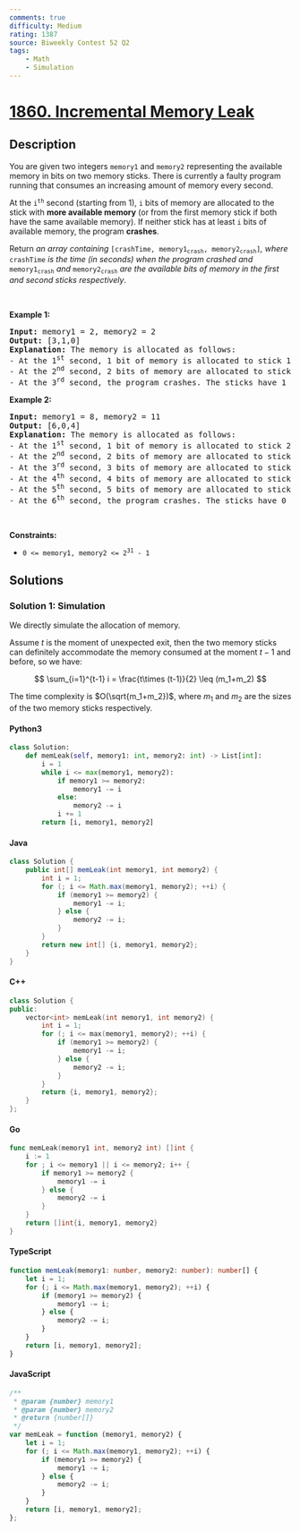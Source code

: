 ```yaml
---
comments: true
difficulty: Medium
rating: 1387
source: Biweekly Contest 52 Q2
tags:
    - Math
    - Simulation
---
```


<!-- problem:start -->

# [1860. Incremental Memory Leak](https://leetcode.com/problems/incremental-memory-leak)

## Description

<!-- description:start -->

<p>You are given two integers <code>memory1</code> and <code>memory2</code> representing the available memory in bits on two memory sticks. There is currently a faulty program running that consumes an increasing amount of memory every second.</p>

<p>At the <code>i<sup>th</sup></code> second (starting from 1), <code>i</code> bits of memory are allocated to the stick with <strong>more available memory</strong> (or from the first memory stick if both have the same available memory). If neither stick has at least <code>i</code> bits of available memory, the program <strong>crashes</strong>.</p>

<p>Return <em>an array containing </em><code>[crashTime, memory1<sub>crash</sub>, memory2<sub>crash</sub>]</code><em>, where </em><code>crashTime</code><em> is the time (in seconds) when the program crashed and </em><code>memory1<sub>crash</sub></code><em> and </em><code>memory2<sub>crash</sub></code><em> are the available bits of memory in the first and second sticks respectively</em>.</p>

<p>&nbsp;</p>
<p><strong class="example">Example 1:</strong></p>

<pre>
<strong>Input:</strong> memory1 = 2, memory2 = 2
<strong>Output:</strong> [3,1,0]
<strong>Explanation:</strong> The memory is allocated as follows:
- At the 1<sup>st</sup> second, 1 bit of memory is allocated to stick 1. The first stick now has 1 bit of available memory.
- At the 2<sup>nd</sup> second, 2 bits of memory are allocated to stick 2. The second stick now has 0 bits of available memory.
- At the 3<sup>rd</sup> second, the program crashes. The sticks have 1 and 0 bits available respectively.
</pre>

<p><strong class="example">Example 2:</strong></p>

<pre>
<strong>Input:</strong> memory1 = 8, memory2 = 11
<strong>Output:</strong> [6,0,4]
<strong>Explanation:</strong> The memory is allocated as follows:
- At the 1<sup>st</sup> second, 1 bit of memory is allocated to stick 2. The second stick now has 10 bit of available memory.
- At the 2<sup>nd</sup> second, 2 bits of memory are allocated to stick 2. The second stick now has 8 bits of available memory.
- At the 3<sup>rd</sup> second, 3 bits of memory are allocated to stick 1. The first stick now has 5 bits of available memory.
- At the 4<sup>th</sup> second, 4 bits of memory are allocated to stick 2. The second stick now has 4 bits of available memory.
- At the 5<sup>th</sup> second, 5 bits of memory are allocated to stick 1. The first stick now has 0 bits of available memory.
- At the 6<sup>th</sup> second, the program crashes. The sticks have 0 and 4 bits available respectively.
</pre>

<p>&nbsp;</p>
<p><strong>Constraints:</strong></p>

<ul>
	<li><code>0 &lt;= memory1, memory2 &lt;= 2<sup>31</sup> - 1</code></li>
</ul>

<!-- description:end -->

## Solutions

<!-- solution:start -->

### Solution 1: Simulation

We directly simulate the allocation of memory.

Assume $t$ is the moment of unexpected exit, then the two memory sticks can definitely accommodate the memory consumed at the moment $t-1$ and before, so we have:

$$
\sum_{i=1}^{t-1} i = \frac{t\times (t-1)}{2}  \leq (m_1+m_2)
$$

The time complexity is $O(\sqrt{m_1+m_2})$, where $m_1$ and $m_2$ are the sizes of the two memory sticks respectively.

<!-- tabs:start -->

#### Python3

```python
class Solution:
    def memLeak(self, memory1: int, memory2: int) -> List[int]:
        i = 1
        while i <= max(memory1, memory2):
            if memory1 >= memory2:
                memory1 -= i
            else:
                memory2 -= i
            i += 1
        return [i, memory1, memory2]
```

#### Java

```java
class Solution {
    public int[] memLeak(int memory1, int memory2) {
        int i = 1;
        for (; i <= Math.max(memory1, memory2); ++i) {
            if (memory1 >= memory2) {
                memory1 -= i;
            } else {
                memory2 -= i;
            }
        }
        return new int[] {i, memory1, memory2};
    }
}
```

#### C++

```cpp
class Solution {
public:
    vector<int> memLeak(int memory1, int memory2) {
        int i = 1;
        for (; i <= max(memory1, memory2); ++i) {
            if (memory1 >= memory2) {
                memory1 -= i;
            } else {
                memory2 -= i;
            }
        }
        return {i, memory1, memory2};
    }
};
```

#### Go

```go
func memLeak(memory1 int, memory2 int) []int {
	i := 1
	for ; i <= memory1 || i <= memory2; i++ {
		if memory1 >= memory2 {
			memory1 -= i
		} else {
			memory2 -= i
		}
	}
	return []int{i, memory1, memory2}
}
```

#### TypeScript

```ts
function memLeak(memory1: number, memory2: number): number[] {
    let i = 1;
    for (; i <= Math.max(memory1, memory2); ++i) {
        if (memory1 >= memory2) {
            memory1 -= i;
        } else {
            memory2 -= i;
        }
    }
    return [i, memory1, memory2];
}
```

#### JavaScript

```js
/**
 * @param {number} memory1
 * @param {number} memory2
 * @return {number[]}
 */
var memLeak = function (memory1, memory2) {
    let i = 1;
    for (; i <= Math.max(memory1, memory2); ++i) {
        if (memory1 >= memory2) {
            memory1 -= i;
        } else {
            memory2 -= i;
        }
    }
    return [i, memory1, memory2];
};
```

<!-- tabs:end -->

<!-- solution:end -->

<!-- problem:end -->
